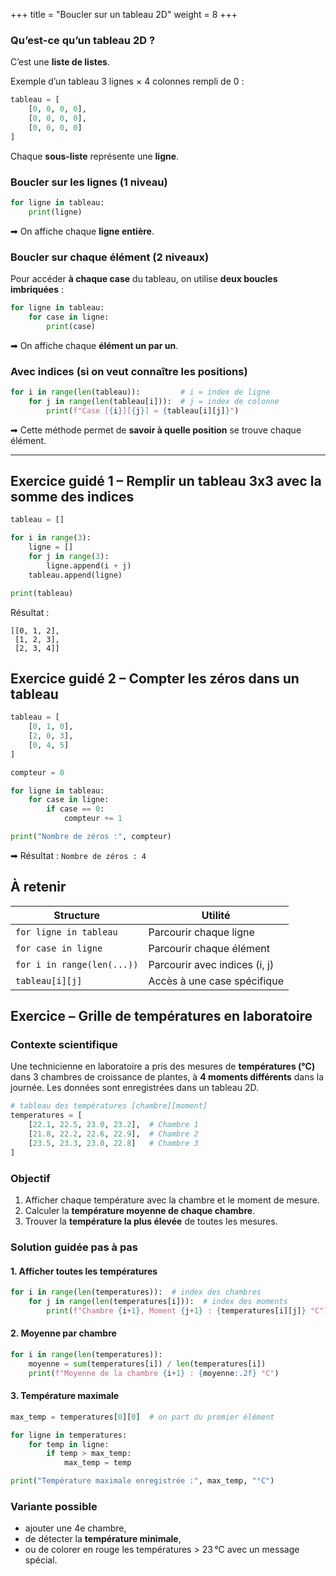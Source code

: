 +++
title = "Boucler sur un tableau 2D"
weight = 8
+++


### Qu’est-ce qu’un tableau 2D ?

C’est une **liste de listes**.

Exemple d’un tableau 3 lignes × 4 colonnes rempli de 0 :

```python
tableau = [
    [0, 0, 0, 0],
    [0, 0, 0, 0],
    [0, 0, 0, 0]
]
```

Chaque **sous-liste** représente une **ligne**.


### Boucler sur les lignes (1 niveau)

```python
for ligne in tableau:
    print(ligne)
```

➡ On affiche chaque **ligne entière**.


### Boucler sur chaque élément (2 niveaux)

Pour accéder **à chaque case** du tableau, on utilise **deux boucles imbriquées** :

```python
for ligne in tableau:
    for case in ligne:
        print(case)
```

➡ On affiche chaque **élément un par un**.


### Avec indices (si on veut connaître les positions)

```python
for i in range(len(tableau)):         # i = index de ligne
    for j in range(len(tableau[i])):  # j = index de colonne
        print(f"Case [{i}][{j}] = {tableau[i][j]}")
```

➡ Cette méthode permet de **savoir à quelle position** se trouve chaque élément.

---

## Exercice guidé 1 – Remplir un tableau 3x3 avec la somme des indices

```python
tableau = []

for i in range(3):
    ligne = []
    for j in range(3):
        ligne.append(i + j)
    tableau.append(ligne)

print(tableau)
```

Résultat :

```
[[0, 1, 2],
 [1, 2, 3],
 [2, 3, 4]]
```


## Exercice guidé 2 – Compter les zéros dans un tableau

```python
tableau = [
    [0, 1, 0],
    [2, 0, 3],
    [0, 4, 5]
]

compteur = 0

for ligne in tableau:
    for case in ligne:
        if case == 0:
            compteur += 1

print("Nombre de zéros :", compteur)
```

➡ Résultat : `Nombre de zéros : 4`


## À retenir

| Structure                  | Utilité                       |
| -------------------------- | ----------------------------- |
| `for ligne in tableau`     | Parcourir chaque ligne        |
| `for case in ligne`        | Parcourir chaque élément      |
| `for i in range(len(...))` | Parcourir avec indices (i, j) |
| `tableau[i][j]`            | Accès à une case spécifique   |


## Exercice – Grille de températures en laboratoire

### Contexte scientifique

Une technicienne en laboratoire a pris des mesures de **températures (°C)** dans 3 chambres de croissance de plantes, à **4 moments différents** dans la journée. Les données sont enregistrées dans un tableau 2D.

```python
# tableau des températures [chambre][moment]
temperatures = [
    [22.1, 22.5, 23.0, 23.2],  # Chambre 1
    [21.8, 22.2, 22.6, 22.9],  # Chambre 2
    [23.5, 23.3, 23.0, 22.8]   # Chambre 3
]
```


### Objectif

1. Afficher chaque température avec la chambre et le moment de mesure.
2. Calculer la **température moyenne de chaque chambre**.
3. Trouver la **température la plus élevée** de toutes les mesures.


### Solution guidée pas à pas

#### 1. Afficher toutes les températures

```python
for i in range(len(temperatures)):  # index des chambres
    for j in range(len(temperatures[i])):  # index des moments
        print(f"Chambre {i+1}, Moment {j+1} : {temperatures[i][j]} °C")
```


#### 2. Moyenne par chambre

```python
for i in range(len(temperatures)):
    moyenne = sum(temperatures[i]) / len(temperatures[i])
    print(f"Moyenne de la chambre {i+1} : {moyenne:.2f} °C")
```


#### 3. Température maximale

```python
max_temp = temperatures[0][0]  # on part du premier élément

for ligne in temperatures:
    for temp in ligne:
        if temp > max_temp:
            max_temp = temp

print("Température maximale enregistrée :", max_temp, "°C")
```


### Variante possible


* ajouter une 4e chambre,
* de détecter la **température minimale**,
* ou de colorer en rouge les températures > 23 °C avec un message spécial.


